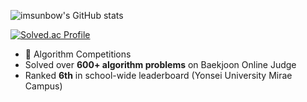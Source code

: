 ![imsunbow's GitHub stats](https://github-readme-stats.vercel.app/api?username=imsunbow&show_icons=true&theme=dark)   

[![Solved.ac Profile](http://mazassumnida.wtf/api/generate_badge?boj=imsunbow)](https://solved.ac/imsunbow)

- 🎯 Algorithm Competitions  
- Solved over **600+ algorithm problems** on Baekjoon Online Judge  
- Ranked **6th** in school-wide leaderboard (Yonsei University Mirae Campus)
